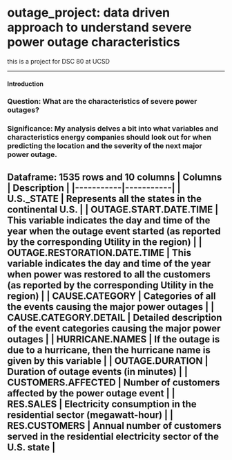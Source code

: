 # outage_project: data driven approach to understand severe power outage characteristics
this is a project for DSC 80 at UCSD 

---
#### Introduction
### Question: What are the characteristics of severe power outages?
### Significance: My analysis delves a bit into what variables and characteristics energy companies should look out for when predicting the location and the severity of the next major power outage.
Dataframe: 1535 rows and 10 columns
| **Columns** | **Description** |
|-----------|-----------|
| **U.S._STATE** | Represents all the states in the continental U.S. |
| **OUTAGE.START.DATE.TIME** | This variable indicates the day and time of the year when the outage event started (as reported by the corresponding Utility in the region) |
| **OUTAGE.RESTORATION.DATE.TIME** | This variable indicates the day and time of the year when power was restored to all the customers (as reported by the corresponding Utility in the region) |
| **CAUSE.CATEGORY** | Categories of all the events causing the major power outages |
| **CAUSE.CATEGORY.DETAIL** | Detailed description of the event categories causing the major power outages |
| **HURRICANE.NAMES** |  If the outage is due to a hurricane, then the hurricane name is given by this variable |
| **OUTAGE.DURATION** | Duration of outage events (in minutes) |
| **CUSTOMERS.AFFECTED** | Number of customers affected by the power outage event |
| **RES.SALES** | Electricity consumption in the residential sector (megawatt-hour) |
| **RES.CUSTOMERS** | Annual number of customers served in the residential electricity sector of the U.S. state |
---